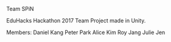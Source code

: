 Team SPiN

EduHacks Hackathon 2017 Team Project made in Unity.

Members:
Daniel Kang
Peter Park
Alice Kim
Roy Jang
Julie Jen
